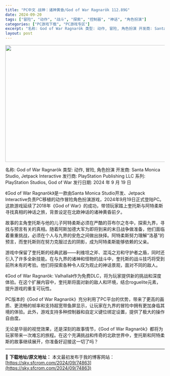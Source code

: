 ```yaml
---
title: "PC中文 战神：诸神黄昏/God of War Ragnarök 112.89G"
date: 2024-09-20
tags: ["冒险", "动作", "战斗", "探索", "控制器", "神话", "角色扮演"]
categories: ["PC游戏下载", "PC游戏专区"]
excerpt: "名称: God of War Ragnarök 类型: 动作, 冒险, 角色扮演 开发商: Santa Monica Studio, Jetpack Interactive 发行商: PlayStation Publishing LLC 系列: PlayStation Studios, God of&hellip;"
layout: post
---
```


<img class="aligncenter size-full wp-image-74864" src="https://sky.sfcrom.com/wp-content/uploads/2024/09/2024092005463733.webp" alt="" width="660" height="370" />

名称: God of War Ragnarök
类型: 动作, 冒险, 角色扮演
开发商: Santa Monica Studio, Jetpack Interactive
发行商: PlayStation Publishing LLC
系列: PlayStation Studios, God of War
发行日期: 2024 年 9 月 19 日

《God of War Ragnarök》是一款由Santa Monica Studio开发、Jetpack Interactive负责PC移植的动作冒险角色扮演游戏，2024年9月19日正式登陆PC。这款游戏延续了2018年《God of War》的成功，带领玩家踏上奎托斯与阿特柔斯寻找真相的神话之旅，背景设定在北欧神话的诸神黄昏前夕。

故事的主角奎托斯与他的儿子阿特柔斯必须在严酷的芬布尔之冬中，探索九界，寻找与预言有关的真相。随着阿斯加德大军为即将到来的末日战争做准备，他们面临着重重挑战，必须在个人与九界的安危之间做出抉择。阿特柔斯努力理解“洛基”的预言，而奎托斯则在努力克服过去的阴影，成为阿特柔斯能够依赖的父亲。

游戏中保留了奎托斯的经典武器——利维坦之斧、混沌之刃和守护者之盾，同时还引入了许多全新技能。在与九界的诸神和怪物的战斗中，奎托斯的战斗技巧将受到前所未有的考验。他们将探索各种令人叹为观止的神话景观，面对不同的敌人。

《God of War Ragnarök: Valhalla》作为免费DLC，将为玩家提供新的挑战和深度体验。在这个扩展内容中，奎托斯将面对新的敌人和环境，结合roguelite元素，提升游戏的重复可玩性。

PC版本的《God of War Ragnarök》充分利用了PC平台的优势，带来了更高的画质、更流畅的帧率和支持超宽带鱼屏显示，让玩家在九界的冒险中拥有更加身临其境的体验。此外，游戏支持多种控制器和自定义键位绑定设置，提供了极大的操作自由度。

无论是华丽的视觉效果，还是深刻的故事情节，《God of War Ragnarök》都将为玩家带来一次难忘的旅程。在这个充满挑战和传奇的北欧世界中，奎托斯和阿特柔斯的故事继续展开，你准备好迎接这一切了吗？

---
📖 **下载地址/原文地址：** 本文最初发布于我的博客网站：[https://sky.sfcrom.com/2024/09/74863](https://sky.sfcrom.com/2024/09/74863)
